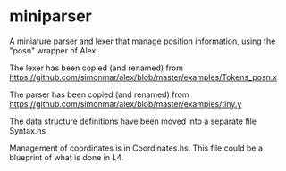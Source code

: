 # miniparser

A miniature parser and lexer that manage position information, using the "posn" wrapper of Alex.

The lexer has been copied (and renamed) from  https://github.com/simonmar/alex/blob/master/examples/Tokens_posn.x

The parser has been copied (and renamed) from https://github.com/simonmar/alex/blob/master/examples/tiny.y

The data structure definitions have been moved into a separate file Syntax.hs

Management of coordinates is in Coordinates.hs. This file could be a blueprint of what is done in L4.
